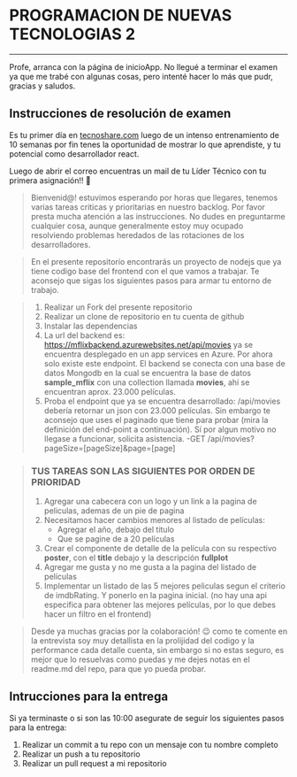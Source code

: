 # PROGRAMACION DE NUEVAS TECNOLOGIAS 2

-------------------------------
Profe, arranca con la página de inicioApp. No llegué a terminar el examen ya que me trabé con algunas cosas, pero intenté hacer lo más que pudr, gracias y saludos.

## Instrucciones de resolución de examen

Es tu primer día en [tecnoshare.com](http://tecnoshare.com) luego de un intenso entrenamiento de 10 semanas por fin tenes la oportunidad de mostrar lo que aprendiste, y tu potencial como desarrollador react.

Luego de abrir el correo encuentras un mail de tu Líder Técnico con tu primera asignación!! 💪

> Bienvenid@! estuvimos esperando por horas que llegares, tenemos varias tareas criticas y prioritarias en nuestro backlog. Por favor presta mucha atención a las instrucciones. No dudes en preguntarme cualquier cosa, aunque generalmente estoy muy ocupado resolviendo problemas heredados de las rotaciones de los desarrolladores.

> En el presente repositorío encontrarás un proyecto de nodejs que ya tiene codigo base del frontend con el que vamos a trabajar. Te aconsejo que sigas los siguientes pasos para armar tu entorno de trabajo.

> 1. Realizar un Fork del presente repositorio
> 2. Realizar un clone de repositorio en tu cuenta de github
> 3. Instalar las dependencias
> 4. La url del backend es: https://mflixbackend.azurewebsites.net/api/movies ya se encuentra desplegado en un app services en Azure. Por ahora solo existe este endpoint.
>    El backend se conecta con una base de datos Mongodb en la cual se encuentra la base de datos **sample_mflix** con una collection llamada **movies**, ahí se encuentran aprox. 23.000 películas.
> 5. Proba el endpoint que ya se encuentra desarrollado: /api/movies debería retornar un json con 23.000 películas. Sin embargo te aconsejo que uses el paginado que tiene para probar (mira la definición del end-point a continuación). Sí por algun motivo no llegase a funcionar, solicita asistencia.
>    -GET /api/movies?pageSize=[pageSize]&page=[page]

> ### TUS TAREAS SON LAS SIGUIENTES POR ORDEN DE PRIORIDAD
>
> 1. Agregar una cabecera con un logo y un link a la pagina de peliculas, ademas de un pie de pagina
> 2. Necesitamos hacer cambios menores al listado de películas:
>    - Agregar el año, debajo del titulo
>    - Que se pagine de a 20 películas
> 3. Crear el componente de detalle de la película con su respectivo **poster**, con el **title** debajo y la descripción **fullplot**
> 4. Agregar me gusta y no me gusta a la pagina del listado de películas
> 5. Implementar un listado de las 5 mejores peliculas segun el criterio de imdbRating. Y ponerlo en la pagina inicial. (no hay una api especifica para obtener las mejores películas, por lo que debes hacer un filtro en el frontend)

> Desde ya muchas gracias por la colaboración! 😉 como te comente en la entrevista soy muy detallista en la prolijidad del codigo y la performance cada detalle cuenta, sin embargo si no estas seguro, es mejor que lo resuelvas como puedas y me dejes notas en el readme.md del repo, para que yo pueda probar.

## Intrucciones para la entrega

Si ya terminaste o si son las 10:00 asegurate de seguir los siguientes pasos para la entrega:

1. Realizar un commit a tu repo con un mensaje con tu nombre completo
2. Realizar un push a tu repositorio
3. Realizar un pull request a mi repositorio